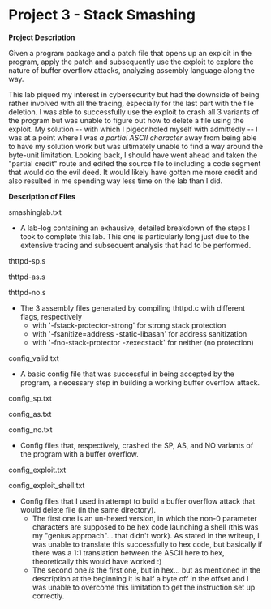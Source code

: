# Project 3 - Stack Smashing

**Project Description**

Given a program package and a patch file that opens up an exploit in the program, apply the patch and subsequently use the exploit to explore the nature of buffer overflow attacks, analyzing assembly language along the way.

This lab piqued my interest in cybersecurity but had the downside of being rather involved with all the tracing, especially for the last part with the file deletion. I was able to successfully use the exploit to crash all 3 variants of the program but was unable to figure out how to delete a file using the exploit. My solution -- with which I pigeonholed myself with admittedly -- I was at a point where I was *a partial ASCII character* away from being able to have my solution work but was ultimately unable to find a way around the byte-unit limitation. Looking back, I should have went ahead and taken the "partial credit" route and edited the source file to including a code segment that would do the evil deed. It would likely have gotten me more credit and also resulted in me spending way less time on the lab than I did.

**Description of Files**

smashinglab.txt

- A lab-log containing an exhausive, detailed breakdown of the steps I took to complete this lab. This one is particularly long just due to the extensive tracing and subsequent analysis that had to be performed.

thttpd-sp.s

thttpd-as.s

thttpd-no.s

- The 3 assembly files generated by compiling thttpd.c with different flags, respectively
    - with '-fstack-protector-strong' for strong stack protection
    - with '-fsanitize=address -static-libasan' for address sanitization
    - with '-fno-stack-protector -zexecstack' for neither (no protection)

config_valid.txt

- A basic config file that was successful in being accepted by the program, a necessary step in building a working buffer overflow attack.

config_sp.txt

config_as.txt

config_no.txt

- Config files that, respectively, crashed the SP, AS, and NO variants of the program with a buffer overflow.

config_exploit.txt

config_exploit_shell.txt

- Config files that I used in attempt to build a buffer overflow attack that would delete file (in the same directory). 
    - The first one is an un-hexed version, in which the non-0 parameter characters are supposed to be hex code launching a shell (this was my "genius approach"... that didn't work). As stated in the writeup, I was unable to translate this successfully to hex code, but basically if there was a 1:1 translation between the ASCII here to hex, theoretically this would have worked :)
    - The second one *is* the first one, but in hex... but as mentioned in the description at the beginning it is half a byte off in the offset and I was unable to overcome this limitation to get the instruction set up correctly.